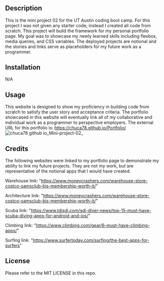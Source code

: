 # <Mini-Project-02-Webpage>

## Description

This is the mini project 02 for the UT Austin coding boot camp. For this project I was not given any starter code, instead I created all code from scratch. This project will build the framework for my personal portfolio page. My goal was to showcase my newly learned skills including flexbox, media queries, and CSS variables. The deployed projects are notional and the stories and links serve as placeholders for my future work as a programmer.

## Installation

N/A

## Usage

This website is designed to show my proficiency in building code from scratch to satisfy the user story and acceptance criteria. The portfolio showcased in this website will eventually link all of my collaborative and individual work as a programmer to perspective employers. The external URL for this portfolio is: https://chuca78.github.io/Portfolio/
![chuca78 github io_Mini-project-02_](https://user-images.githubusercontent.com/97859682/192421874-9e09456f-5a24-4b91-b1bd-1fb052617489.png)
    
## Credits

The following websites were linked to my portfolio page to demonstrate my ability to link my future projects. They are not my work, but are representative of the notional apps that I would have created.

Warehouse link:
"https://www.moneycrashers.com/warehouse-store-costco-samsclub-bjs-membership-worth-it/"

Architecture link:
"https://www.moneycrashers.com/warehouse-store-costco-samsclub-bjs-membership-worth-it/"

Scuba link:
"https://www.tdisdi.com/sdi-diver-news/top-15-must-have-scuba-diving-apps-for-android-and-ios/"

Climbing link:
"https://www.climbing.com/gear/6-must-have-climbing-apps/"

Surfing link:
"https://www.surfertoday.com/surfing/the-best-apps-for-surfers"

## License

Please refer to the MIT LICENSE in this repo.
